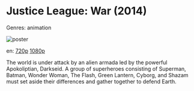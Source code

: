 # Justice League: War (2014)

Genres: animation

![poster](http://image.tmdb.org/t/p/w500/11X9WnPuSCnKavfTe0AJ935MDl4.jpg)

en:
  [720p](magnet:?xt=urn:btih:84C92C3487213978E699F9AECCF4D1D726A18122&tr=udp://glotorrents.pw:6969/announce&tr=udp://tracker.opentrackr.org:1337/announce&tr=udp://torrent.gresille.org:80/announce&tr=udp://tracker.openbittorrent.com:80&tr=udp://tracker.coppersurfer.tk:6969&tr=udp://tracker.leechers-paradise.org:6969&tr=udp://p4p.arenabg.ch:1337&tr=udp://tracker.internetwarriors.net:1337)
  [1080p](magnet:?xt=urn:btih:27390BBB0CFF335679C06C1235DF34F88B08AC76&tr=udp://glotorrents.pw:6969/announce&tr=udp://tracker.opentrackr.org:1337/announce&tr=udp://torrent.gresille.org:80/announce&tr=udp://tracker.openbittorrent.com:80&tr=udp://tracker.coppersurfer.tk:6969&tr=udp://tracker.leechers-paradise.org:6969&tr=udp://p4p.arenabg.ch:1337&tr=udp://tracker.internetwarriors.net:1337)
  


The world is under attack by an alien armada led by the powerful Apokoliptian, Darkseid. A group of superheroes consisting of Superman, Batman, Wonder Woman, The Flash, Green Lantern, Cyborg, and Shazam must set aside their differences and gather together to defend Earth.